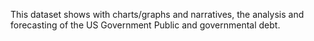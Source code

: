This dataset shows with charts/graphs and narratives, the analysis and forecasting of the US Government Public and governmental debt.
